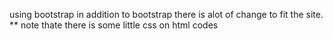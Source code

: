using bootstrap
in addition to bootstrap there is alot of change to fit the site.
** note thate there is some little css on html codes

